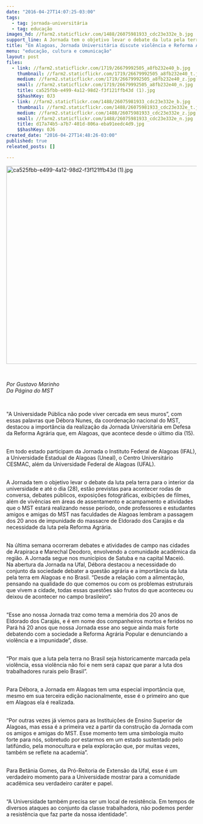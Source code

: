 ```yaml
---
date: "2016-04-27T14:07:25-03:00"
tags:
  - tag: jornada-universitária
  - tag: educação
images_hd: //farm2.staticflickr.com/1488/26075981933_cdc23e332e_b.jpg
support_line: A Jornada tem o objetivo levar o debate da luta pela terra para o interior da universidade.
title: "Em Alagoas, Jornada Universitária discute violência e Reforma Agrária"
menu: "educação, cultura e comunicação"
layout: post
files:
  - link: //farm2.staticflickr.com/1719/26679992505_a8fb232e40_b.jpg
    thumbnail: //farm2.staticflickr.com/1719/26679992505_a8fb232e40_t.jpg
    medium: //farm2.staticflickr.com/1719/26679992505_a8fb232e40_z.jpg
    small: //farm2.staticflickr.com/1719/26679992505_a8fb232e40_n.jpg
    title: ca525fbb-e499-4a12-98d2-f3f121ffb43d (1).jpg
    $$hashKey: 0J3
  - link: //farm2.staticflickr.com/1488/26075981933_cdc23e332e_b.jpg
    thumbnail: //farm2.staticflickr.com/1488/26075981933_cdc23e332e_t.jpg
    medium: //farm2.staticflickr.com/1488/26075981933_cdc23e332e_z.jpg
    small: //farm2.staticflickr.com/1488/26075981933_cdc23e332e_n.jpg
    title: d17a74b5-a7b7-401d-806a-eba91eedc4d9.jpg
    $$hashKey: 0J6
created_date: "2016-04-27T14:48:26-03:00"
published: true
releated_posts: []

---
```

<p><img alt="ca525fbb-e499-4a12-98d2-f3f121ffb43d (1).jpg" height="525" src="//farm2.staticflickr.com/1719/26679992505_a8fb232e40_b.jpg" width="700" /></p>

<p>&nbsp;</p>

<p><em>Por Gustavo Marinho<br />
Da P&aacute;gina do MST</em></p>

<p>&nbsp;</p>

<p>&quot;A Universidade P&uacute;blica n&atilde;o pode viver cercada em seus muros&rdquo;, com essas palavras que D&eacute;bora Nunes, da coordena&ccedil;&atilde;o nacional do MST, destacou a import&acirc;ncia da realiza&ccedil;&atilde;o da Jornada Universit&aacute;ria em Defesa da Reforma Agr&aacute;ria que, em Alagoas, que acontece desde o &uacute;ltimo dia (15).</p>

<p><br />
Em todo&nbsp;estado participam da Jornada o Instituto Federal de Alagoas (IFAL), a Universidade Estadual de Alagoas (Uneal), o Centro Universit&aacute;rio CESMAC, al&eacute;m da Universidade Federal de Alagoas (UFAL).</p>

<p><br />
A Jornada tem o objetivo levar o debate da luta pela terra para o interior da universidade e at&eacute; o dia (28), est&atilde;o previstas para acontecer rodas de conversa, debates p&uacute;blicos, exposi&ccedil;&otilde;es fotogr&aacute;ficas, exibi&ccedil;&otilde;es de filmes, al&eacute;m de viv&ecirc;ncias em &aacute;reas de assentamento e acampamento e atividades que o MST estar&aacute; realizando nesse per&iacute;odo, onde professores e estudantes amigos e amigas do MST nas faculdades de Alagoas lembram a passagem dos 20 anos de impunidade do massacre de Eldorado dos Caraj&aacute;s e da necessidade da luta pela Reforma Agr&aacute;ria.</p>

<p><br />
Na &uacute;ltima semana ocorreram debates e atividades de campo nas cidades de Arapiraca e Marechal Deodoro, envolvendo a comunidade acad&ecirc;mica da regi&atilde;o. A Jornada segue nos munic&iacute;pios de Satuba e na capital Macei&oacute;.<br />
Na abertura da Jornada na Ufal, D&eacute;bora destacou a necessidade do conjunto da sociedade debater a quest&atilde;o agr&aacute;ria e a import&acirc;ncia da luta pela terra em Alagoas e no Brasil. &ldquo;Desde a rela&ccedil;&atilde;o com a alimenta&ccedil;&atilde;o, pensando na qualidade do que comemos ou com os problemas estruturais que vivem a cidade, todas essas quest&otilde;es s&atilde;o frutos do que aconteceu ou deixou de acontecer no campo brasileiro&rdquo;.</p>

<p><br />
&ldquo;Esse ano nossa Jornada traz como tema a mem&oacute;ria dos 20 anos de Eldorado dos Caraj&aacute;s, e &eacute; em nome dos companheiros mortos e feridos no Par&aacute; h&aacute; 20 anos que nossa Jornada esse ano segue ainda mais forte debatendo com a sociedade a Reforma Agr&aacute;ria Popular e denunciando a viol&ecirc;ncia e a impunidade&rdquo;, disse.</p>

<p><br />
&ldquo;Por mais que a luta pela terra no Brasil seja historicamente marcada pela viol&ecirc;ncia, essa viol&ecirc;ncia n&atilde;o foi e nem ser&aacute; capaz que parar a luta dos trabalhadores rurais pelo Brasil&rdquo;.</p>

<p><br />
Para D&eacute;bora, a Jornada em Alagoas tem uma especial import&acirc;ncia que, mesmo em sua terceira edi&ccedil;&atilde;o nacionalmente, esse &eacute; o primeiro ano que em Alagoas ela &eacute; realizada.</p>

<p><br />
&ldquo;Por outras vezes j&aacute; viemos para as Institui&ccedil;&otilde;es de Ensino Superior de Alagoas, mas essa &eacute; a primeira vez a partir da constru&ccedil;&atilde;o da Jornada com os amigos e amigas do MST. Esse momento tem uma simbologia muito forte para n&oacute;s, sobretudo por estarmos em um estado sustentado pelo latif&uacute;ndio, pela monocultura e pela explora&ccedil;&atilde;o que, por muitas vezes, tamb&eacute;m se reflete na academia&rdquo;.</p>

<p><br />
Para Bet&acirc;nia Gomes, da Pr&oacute;-Reitoria de Extens&atilde;o da Ufal, esse &eacute; um verdadeiro momento para a Universidade mostrar para a comunidade acad&ecirc;mica seu verdadeiro car&aacute;ter e papel.</p>

<p><br />
&ldquo;A Universidade tamb&eacute;m precisa ser um local de resist&ecirc;ncia. Em tempos de diversos ataques ao conjunto da classe trabalhadora, n&atilde;o podemos perder a resist&ecirc;ncia que faz parte da nossa identidade&rdquo;.</p>
